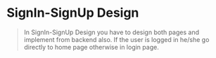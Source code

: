 # SignIn-SignUp Design
> In SignIn-SignUp Design you have to design both pages and implement from backend also.
> If the user is logged in he/she go directly to home page otherwise in login page.
